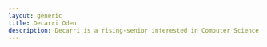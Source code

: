 ```yaml
---
layout: generic
title: Decarri Oden
description: Decarri is a rising-senior interested in Computer Science and Philanthropy. In his free time he enjoys playing sports, listening to music, and coding. Decarri's social impact project, Shock, is all about connecting the black and brown youth with more oppurtunities in tech.
---
```

